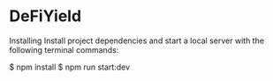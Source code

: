 # DeFiYield
Installing
Install project dependencies and start a local server with the following terminal commands:

$ npm install
$ npm run start:dev

